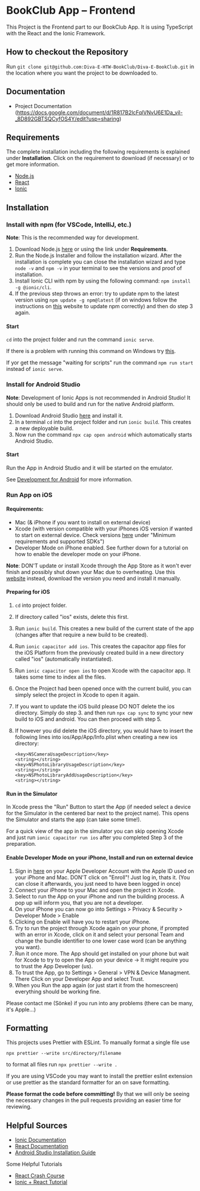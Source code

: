 # BookClub App – Frontend

This Project is the Frontend part to our BookClub App. It is using TypeScript with the React and the Ionic Framework.

## How to checkout the Repository

Run `git clone git@github.com:Diva-E-HTW-BookClub/Diva-E-BookClub.git` in the location where you want the project to be downloaded to.

## Documentation

- Project Documentation (https://docs.google.com/document/d/1R817B2lcFqlVNvU6E1Da_vil-_8D892GBTSQCyfOS4Y/edit?usp=sharing)

## Requirements

The complete installation including the following requirements is explained under **Installation**. Click on the requirement to download (if necessary) or to get more information.

- [Node.js](https://nodejs.org/)
- [React](https://reactjs.org/tutorial/tutorial.html)
- [Ionic](https://ionicframework.com/docs/intro/cli)

## Installation

### Install with npm (for VSCode, IntelliJ, etc.)

**Note**: This is the recommended way for development.

1. Download Node.js [here](https://nodejs.org/en/download/) or using the link under **Requirements**.
2. Run the Node.js Installer and follow the installation wizard. After the installation is complete you can close the installation wizard and type `node -v` and `npm -v` in your terminal to see the versions and proof of installation.
3. Install Ionic CLI with npm by using the following command: `npm install -g @ionic/cli`.
4. If the previous step throws an error: try to update npm to the latest version using `npm update -g npm@latest` (if on windows follow the instructions on [this](https://docs.npmjs.com/try-the-latest-stable-version-of-npm) website to update npm correctly) and then do step 3 again.

#### Start

`cd` into the project folder and run the command `ionic serve`.

If there is a problem with running this command on Windows try [this](https://techoverflow.net/2020/06/11/was-tun-bei-angular-ng-die-datei-cusers-appdataroamingnpmng-ps1-kann-nicht-geladen-werden-da-die-ausfuehrung-von-skripts-auf-diesem-system-deaktiviert-ist/?lang=de).

If yor get the message "waiting for scripts" run the command `npm run start` instead of `ionic serve`.

### Install for Android Studio

**Note**: Development of Ionic Apps is not recommended in Android Studio! It should only be used to build and run for the native Android platform.

1. Download Android Studio [here](https://developer.android.com/studio/) and install it.
2. In a terminal `cd` into the project folder and run `ionic build`. This creates a new deployable build.
3. Now run the command `npx cap open android` which automatically starts Android Studio.

#### Start

Run the App in Android Studio and it will be started on the emulator.

See [Development for Android](https://ionicframework.com/docs/developing/android) for more information.

### Run App on iOS

#### Requirements:

- Mac (& iPhone if you want to install on external device)
- Xcode (with version compatible with your iPhones iOS version if wanted to start on external device. Check versions [here](https://developer.apple.com/support/xcode/) under "Minimum requirements and supported SDKs")
- Developer Mode on iPhone enabled. See further down for a tutorial on how to enable the developer mode on your iPhone.

**Note**: DON'T update or install Xcode through the App Store as it won't ever finish and possibly shut down your Mac due to overheating. Use this [website](https://developer.apple.com/download/all/?q=xcode) instead, download the version you need and install it manually.

#### Preparing for iOS

1. `cd` into project folder.
2. If directory called "ios" exists, delete this first.
3. Run `ionic build`. This creates a new build of the current state of the app (changes after that require a new build to be created).
4. Run `ionic capacitor add ios`. This creates the capacitor app files for the iOS Platform from the previously created build in a new directory called "ios" (automatically instantiated).
5. Run `ionic capacitor open ios` to open Xcode with the capacitor app. It takes some time to index all the files.
6. Once the Project had been opened once with the current build, you can simply select the project in Xcode to open it again.
7. If you want to update the iOS build please DO NOT delete the ios directory. Simply do step 3. and then run `npx cap sync` to sync your new build to iOS and android. You can then proceed with step 5.
8. If however you did delete the iOS directory, you would have to insert the following lines into ios/App/App/Info.plist when creating a new ios directory:

   ```
   <key>NSCameraUsageDescription</key>
   <string></string>
   <key>NSPhotoLibraryUsageDescription</key>
   <string></string>
   <key>NSPhotoLibraryAddUsageDescription</key>
   <string></string>
   ```

#### Run in the Simulator

In Xcode press the "Run" Button to start the App (if needed select a device for the Simulator in the centered bar next to the project name). This opens the Simulator and starts the app (can take some time!). 

For a quick view of the app in the simulator you can skip opening Xcode and just run `ionic capacitor run ios` after you completed Step 3 of the preparation.

#### Enable Developer Mode on your iPhone, Install and run on external device

1. Sign in [here](https://idmsa.apple.com/IDMSWebAuth/signin?appIdKey=891bd3417a7776362562d2197f89480a8547b108fd934911bcbea0110d07f757&path=%2Faccount%2F&rv=1) on your Apple Developer Account with the Apple ID used on your iPhone and Mac. DON'T click on "Enroll"! Just log in, thats it. (You can close it afterwards, you just need to have been logged in once)
2. Connect your iPhone to your Mac and open the project in Xcode.
3. Select to run the App on your iPhone and run the building process. A pop up will inform you, that you are not a developer.
4. On your iPhone you can now go into Settings > Privacy & Security > Developer Mode > Enable
5. Clicking on Enable will have you to restart your iPhone.
6. Try to run the project through Xcode again on your phone, if prompted with an error in Xcode, click on it and select your personal Team and change the bundle identifier to one lower case word (can be anything you want).
7. Run it once more. The App should get installed on your phone but wait for Xcode to try to open the App on your device  → It might require you to trust the App Developer (us).
8. To trust the App, go to Settings > General > VPN & Device Managment. There Click on your Developer App and select Trust.
9. When you Run the app again (or just start it from the homescreen) everything should be working fine.

Please contact me (Sönke) if you run into any problems (there can be many, it's Apple...)

## Formatting

This projects uses Prettier with ESLint. To manually format a single file use

`npx prettier --write src/directory/filename`

to format all files run `npx prettier --write .`

If you are using VSCode you may want to install the prettier eslint extension or
use prettier as the standard formatter for an on save formatting.

**Please format the code before committing!**
By that we will only be seeing the necessary changes in the pull requests providing an easier time for reviewing.

## Helpful Sources

- [Ionic Documentation](https://ionicframework.com/docs/)
- [React Documentation](https://reactjs.org/docs/getting-started.html)
- [Android Studio Installation Guide](https://developer.android.com/studio/install)

Some Helpful Tutorials

- [React Crash Course](https://youtu.be/Dorf8i6lCuk?t=2079)
- [Ionic + React Tutorial](https://www.youtube.com/watch?v=_03VKmdrxV8&t=9186s)
